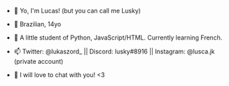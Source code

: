 - 👋 Yo, I'm Lucas! (but you can call me Lusky)

- 👀 Brazilian, 14yo

- 🌱 A little student of Python, JavaScript/HTML. Currently learning French. 

- 📫 Twitter: @lukaszord_ || Discord: lusky#8916 || Instagram: @lusca.jk (private account)

- 💖 I will love to chat with you! <3
